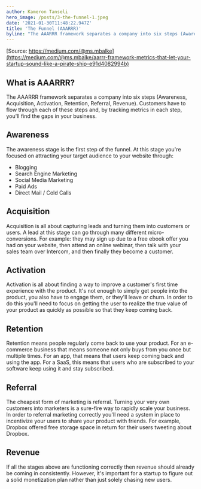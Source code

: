 ```yaml
---
author: Kameron Tanseli
hero_image: /posts/3-the-funnel-1.jpeg
date: '2021-01-30T11:48:22.947Z'
title: 'The Funnel (AAARRR)'
byline: "The AAARRR framework separates a company into six steps (Awareness, Acquisition, Activation, Retention, Referral, Revenue). Customers have to flow through each of these steps and, by tracking metrics in each step, you'll find the gaps in your business."
---
```


[Source: https://medium.com/@ms.mbalke](https://medium.com/@ms.mbalke/aarrr-framework-metrics-that-let-your-startup-sound-like-a-pirate-ship-e91d4082994b)

## What is AAARRR?

The AAARRR framework separates a company into six steps (Awareness, Acquisition, Activation, Retention, Referral, Revenue). Customers have to flow through each of these steps and, by tracking metrics in each step, you'll find the gaps in your business.

## Awareness

The awareness stage is the first step of the funnel. At this stage you're focused on attracting your target audience to your website through:

* Blogging
* Search Engine Marketing
* Social Media Marketing
* Paid Ads
* Direct Mail / Cold Calls

## Acquisition

Acquisition is all about capturing leads and turning them into customers or users. A lead at this stage can go through many different micro-conversions. For example: they may sign up due to a free ebook offer you had on your website, then attend an online webinar, then talk with your sales team over Intercom, and then finally they become a customer.

## Activation

Activation is all about finding a way to improve a customer's first time experience with the product. It's not enough to simply get people into the product, you also have to engage them, or they'll leave or churn. In order to do this you'll need to focus on getting the user to realize the true value of your product as quickly as possible so that they keep coming back.

## Retention

Retention means people regularly come back to use your product. For an e-commerce business that means someone not only buys from you once but multiple times. For an app, that means that users keep coming back and using the app. For a SaaS, this means that users who are subscribed to your software keep using it and stay subscribed.

## Referral

The cheapest form of marketing is referral. Turning your very own customers into marketers is a sure-fire way to rapidly scale your business. In order to referral marketing correctly you'll need a system in place to incentivize your users to share your product with friends. For example, Dropbox offered free storage space in return for their users tweeting about Dropbox.

## Revenue

If all the stages above are functioning correctly then revenue should already be coming in consistently. However, it's important for a startup to figure out a solid monetization plan rather than just solely chasing new users.